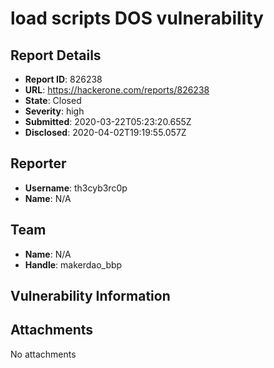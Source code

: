 # load scripts DOS vulnerability

## Report Details
- **Report ID**: 826238
- **URL**: https://hackerone.com/reports/826238
- **State**: Closed
- **Severity**: high
- **Submitted**: 2020-03-22T05:23:20.655Z
- **Disclosed**: 2020-04-02T19:19:55.057Z

## Reporter
- **Username**: th3cyb3rc0p
- **Name**: N/A

## Team
- **Name**: N/A
- **Handle**: makerdao_bbp

## Vulnerability Information


## Attachments
No attachments
